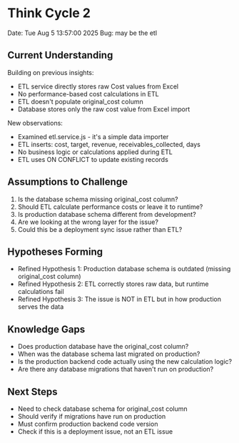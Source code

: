 # Think Cycle 2
Date: Tue Aug 5 13:57:00 2025
Bug: may be the etl

## Current Understanding
Building on previous insights:
- ETL service directly stores raw Cost values from Excel
- No performance-based cost calculations in ETL
- ETL doesn't populate original_cost column
- Database stores only the raw cost value from Excel import

New observations:
- Examined etl.service.js - it's a simple data importer
- ETL inserts: cost, target, revenue, receivables_collected, days
- No business logic or calculations applied during ETL
- ETL uses ON CONFLICT to update existing records

## Assumptions to Challenge
1. Is the database schema missing original_cost column?
2. Should ETL calculate performance costs or leave it to runtime?
3. Is production database schema different from development?
4. Are we looking at the wrong layer for the issue?
5. Could this be a deployment sync issue rather than ETL?

## Hypotheses Forming
- Refined Hypothesis 1: Production database schema is outdated (missing original_cost column)
- Refined Hypothesis 2: ETL correctly stores raw data, but runtime calculations fail
- Refined Hypothesis 3: The issue is NOT in ETL but in how production serves the data

## Knowledge Gaps
- Does production database have the original_cost column?
- When was the database schema last migrated on production?
- Is the production backend code actually using the new calculation logic?
- Are there any database migrations that haven't run on production?

## Next Steps
- Need to check database schema for original_cost column
- Should verify if migrations have run on production
- Must confirm production backend code version
- Check if this is a deployment issue, not an ETL issue